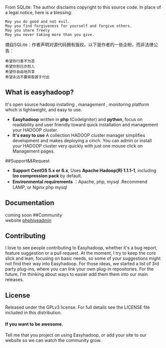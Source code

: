 From SQLite: The author disclaims copyright to this source code. In place of a legal notice, here is a blessing:

	May you do good and not evil.
	May you find forgiveness for yourself and forgive others.
	May you share freely
	May you never taking more than you give.
	
摘自SQLite：作者声明对源代码拥有版权。以下是作者的一些企盼，而非法律公告：

	希望你行善不为恶
	希望你恕已亦恕人
	希望你自由地共享
	希望永远不要索取甚于付出

## What is easyhadoop?

It's open source hadoop installing , management , monitoring platform 
which is lightweight, and easy to use.

* **Easyhadoop** written in  **php** (CodeIgniter) and **python**,  focus on readability and user friendly toward quick installation and management your HADOOP cluster.
* **It's easy to use** A collection HADOOP cluster manager simplifies development and makes deploying a cinch. You can admin
or install your HADOOP cluster very quickly with just one mouse click on Management pages.

##Support&&Request
* **Support** **CentOS 5.x or 6.x**, Uses **Apache Hadoop(R) 1.1.1-1**, including **lzo compression pack** by default.  
* **Environmental requirements** ：Apache, php, mysql .Recommend LAMP, or Nginx php mysql


## Documentation

coming soon
##Community  
website [phphiveadmin](http://www.phphiveadmin.net/)
## Contributing

I love to see people contributing to Easyhadoop, whether it's a bug report, feature suggestion or a pull request. At the moment, I try to keep the core slick and lean, focusing on basic  needs, so some of your suggestions might not find their way into Easyhadoop. For those ideas, we started a list of 3rd party plug-ins, where you can link your own plug-in repositories. For the future, I'm thinking about ways to easier add them them into our main releases.

## License
Released under the GPLv3 license. 
For full details see the LICENSE file included in this distribution.

#### If you want to be awesome.

Tell me that you project on using Easyhadoop, or add your site to our website so we can watch the community grow.
